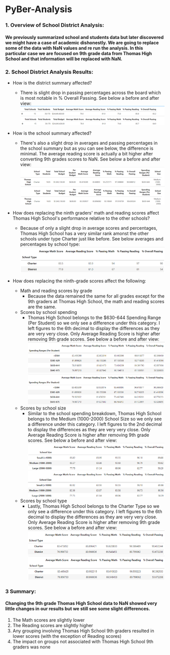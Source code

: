 # PyBer-Analysis

### 1. Overview of School District Analysis:
#### We previously summarized school and students data but later discovered we might have a case of academic dishonestly. We are going to replace some of the data with NaN values and re run the analysis. In this particular case we are focused on 9th grade data from Thomas High School and that information will be replaced with NaN.

### 2. School District Analysis Results:
* How is the district summary affected?
    * There is slight drop in passing percentages across the board which is most notable in % Overall Passing. See below a before and after view:
    ![Before converting Nan's](https://github.com/maldonado91/School-District-Analysis/blob/main/Resources/district_summary_pre.PNG)
    ![After convertering Nan's](https://github.com/maldonado91/School-District-Analysis/blob/main/Resources/district_summary_post.PNG)
    
* How is the school summary affected?
   * There's also a slight drop in averages and passing percentages in the school summary but as you can see below, the difference is minimal. The average reading score is actually a bit higher after converting 9th grades scores to NaN. See below a before and after view:
    ![Before converting Nan's THS](https://github.com/maldonado91/School-District-Analysis/blob/main/Resources/ths_pre.PNG)
    ![After converting Nan's THS](https://github.com/maldonado91/School-District-Analysis/blob/main/Resources/ths_post.PNG)

* How does replacing the ninth graders' math and reading scores affect Thomas High School's performance relative to the other schools?
   * Because of only a slight drop in average scores and percentages, Thomas High School has a very similar rank amonst the other schools under type Charter just like before. See below averages and percentages by school type:
    ![School types](https://github.com/maldonado91/School-District-Analysis/blob/main/Resources/school_type_summary.PNG)

* How does replacing the ninth-grade scores affect the following:
   * Math and reading scores by grade
      * Because the data remained the same for all grades except for the 9th graders at Thomas High School, the math and reading scores are the same.  
   * Scores by school spending
      * Thomas High School belongs to the $630-644 Spending Range (Per Student) so we only see a difference under this category. I left figures to the 6th decimal to display the differences as they are very very close. Only Average Reading Score is higher after removing 9th grade scores. See below a before and after view:
      ![scores_spend_pre](https://github.com/maldonado91/School-District-Analysis/blob/main/Resources/scores_byspend_pre.PNG)
      ![scores_spend_post](https://github.com/maldonado91/School-District-Analysis/blob/main/Resources/scores_byspend_post.PNG)   
   * Scores by school size
      * Similar to the school spending breakdown, Thomas High School belongs to the Medium (1000-2000) School Size so we only see a difference under this category. I left figures to the 2nd decimal to display the differences as they are very very close. Only Average Reading Score is higher after removing 9th grade scores. See below a before and after view:
      ![scores_spend_pre](https://github.com/maldonado91/School-District-Analysis/blob/main/Resources/scores_byschoolsize_pre.PNG)
      ![scores_spend_pre](https://github.com/maldonado91/School-District-Analysis/blob/main/Resources/scores_byschoolsize_post.PNG)
   * Scores by school type
      * Lastly, Thomas High School belongs to the Charter Type so we only see a difference under this category. I left figures to the 6th decimal to display the differences as they are very very close. Only Average Reading Score is higher after removing 9th grade scores. See below a before and after view:
      ![scores_spend_pre](https://github.com/maldonado91/School-District-Analysis/blob/main/Resources/scores_bytype_pre.PNG)
      ![scores_spend_pre](https://github.com/maldonado91/School-District-Analysis/blob/main/Resources/scores_bytype_post.PNG)
      
 ### 3 Summary:
#### Changing the 9th grade Thomas High School data to NaN showed very little changes in our results but we still see some slight differences.
   1. The Math scores are slightly lower
   2. The Reading scores are slightly higher
   3. Any grouping involving Thomas High School 9th graders resulted in lower scores (with the exception of Reading scores)
   4. The impact on groups not associated with Thomas High School 9th graders was none
